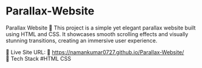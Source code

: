 # Parallax-Website
Parallax Website 🌟 This project is a simple yet elegant parallax website built using HTML and CSS. It showcases smooth scrolling effects and visually stunning transitions, creating an immersive user experience.

📌 Live Site URL:  🚀
https://namankumar0727.github.io/Parallax-Website/                                                                                                                               
📌 Tech Stack
#HTML  CSS 
